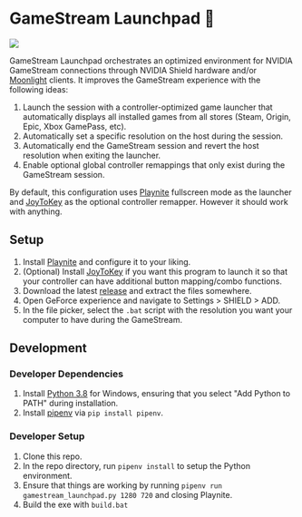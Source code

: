 # GameStream Launchpad 🚀

![](demo.gif)

GameStream Launchpad orchestrates an optimized environment for NVIDIA GameStream connections through NVIDIA Shield hardware and/or [Moonlight](https://github.com/moonlight-stream) clients. It improves the GameStream experience with the following ideas:

 1. Launch the session with a controller-optimized game launcher that automatically displays all installed games from all stores (Steam, Origin, Epic, Xbox GamePass, etc).
 2. Automatically set a specific resolution on the host during the session.
 3. Automatically end the GameStream session and revert the host resolution when exiting the launcher.
 4. Enable optional global controller remappings that only exist during the GameStream session.
 
By default, this configuration uses [Playnite](https://github.com/JosefNemec/Playnite) fullscreen mode as the launcher and [JoyToKey](https://joytokey.net/en/) as the optional controller remapper. However it should work with anything.

## Setup
 1. Install [Playnite](https://github.com/JosefNemec/Playnite) and configure it to your liking.
 2. (Optional) Install [JoyToKey](https://joytokey.net/en/) if you want this program to launch it so that your controller can have additional button mapping/combo functions.
 3. Download the latest [release](https://github.com/cgarst/gamestream_launchpad/releases/) and extract the files somewhere.
 4. Open GeForce experience and navigate to Settings > SHIELD > ADD.
 5. In the file picker, select the `.bat` script with the resolution you want your computer to have during the GameStream.

## Development

### Developer Dependencies
 1. Install [Python 3.8](https://www.python.org/) for Windows, ensuring that you select "Add Python to PATH" during installation.
 2. Install [pipenv](https://pypi.org/project/pipenv/) via `pip install pipenv`.

### Developer Setup
 1. Clone this repo.
 2. In the repo directory, run `pipenv install` to setup the Python environment.
 3. Ensure that things are working by running `pipenv run gamestream_launchpad.py 1280 720` and closing Playnite.
 4. Build the exe with `build.bat`


